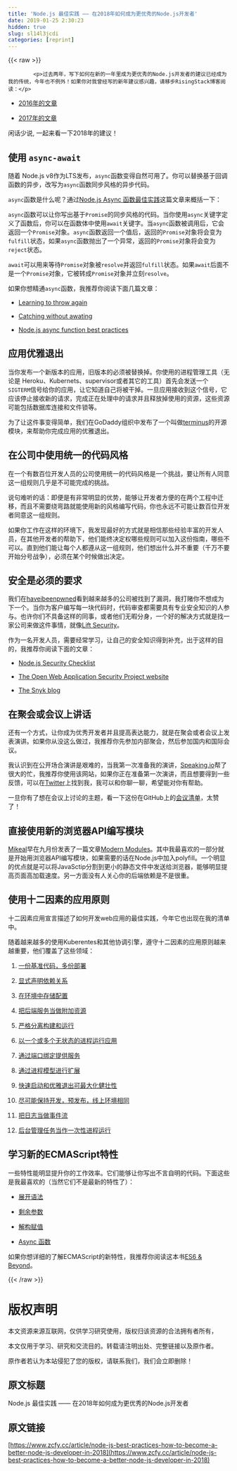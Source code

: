 ```yaml
---
title: 'Node.js 最佳实践 —— 在2018年如何成为更优秀的Node.js开发者' 
date: 2019-01-25 2:30:23
hidden: true
slug: sl14l3jcdi
categories: [reprint]
---
```


{{< raw >}}

            <p>过去两年，写下如何在新的一年里成为更优秀的Node.js开发者的建议已经成为我的传统，今年也不例外！如果你对我曾经写的新年建议感兴趣，请移步RisingStack博客阅读：</p>
<ul>
<li><p><a href="https://blog.risingstack.com/how-to-become-a-better-node-js-developer-in-2016/">2016年的文章</a></p>
</li>
<li><p><a href="https://blog.risingstack.com/node-js-best-practices-2017/">2017年的文章</a></p>
</li>
</ul>
<p>闲话少说, 一起来看一下2018年的建议！ </p>
<h2><a href="#Adopt-async-await" title="Adopt async-await"></a>使用 <code>async-await</code></h2>
<p>随着 Node.js v8作为LTS发布，<code>async</code>函数变得自然可用了。你可以替换基于回调函数的异步，改写为<code>async</code>函数同步风格的异步代码。</p>
<p><code>async</code>函数是什么呢？通过<a href="https://nemethgergely.com/async-function-best-practices/">Node.js Async 函数最佳实践</a>这篇文章来概括一下：</p>
<p><code>async</code>函数可以让你写出基于<code>Promise</code>的同步风格的代码。当你使用<code>async</code>关键字定义了函数后，你可以在函数体中使用<code>await</code>关键字。当<code>async</code>函数被调用后，它会返回一个<code>Promise</code>对象。<code>async</code>函数返回一个值后，返回的<code>Promise</code>对象将会变为<code>fulfill</code>状态，如果<code>async</code>函数抛出了一个异常，返回的<code>Promise</code>对象将会变为<code>reject</code>状态。</p>
<p><code>await</code>可以用来等待<code>Promise</code>对象被<code>resolve</code>并返回<code>fulfill</code>状态。如果<code>await</code>后面不是一个<code>Promise</code>对象，它被转成<code>Promise</code>对象并立刻<code>resolve</code>。</p>
<p>如果你想精通<code>async</code>函数，我推荐你阅读下面几篇文章：</p>
<ul>
<li><p><a href="https://hueniverse.com/learning-to-throw-again-79b498504d28">Learning to throw again</a></p>
</li>
<li><p><a href="https://hueniverse.com/catching-without-awaiting-b2cb7df45790">Catching without awating</a></p>
</li>
<li><p><a href="https://nemethgergely.com/async-function-best-practices/">Node.js async function best practices</a></p>
</li>
</ul>
<h2><a href="#Graceful-shutdown-for-your-applications" title="Graceful shutdown for your applications"></a>应用优雅退出</h2>
<p>当你发布一个新版本的应用，旧版本的必须被替换掉。你使用的进程管理工具（无论是 Heroku、Kubernets、supervisor或者其它的工具）首先会发送一个<code>SIGTERM</code>信号给你的应用，让它知道自己将被干掉。一旦应用接收到这个信号，它应该停止接收新的请求，完成正在处理中的请求并且释放掉使用的资源，这些资源可能包括数据库连接和文件锁等。</p>
<p>为了让这件事变得简单，我们在GoDaddy组织中发布了一个叫做<a href="https://github.com/godaddy/terminus">terminus</a>的开源模块，来帮助你完成应用的优雅退出。</p>
<h2><a href="#Adopt-the-same-style-guide-across-the-company" title="Adopt the same style-guide across the company"></a>在公司中使用统一的代码风格</h2>
<p>在一个有数百位开发人员的公司使用统一的代码风格是一个挑战，要让所有人同意这一组规则几乎是不可能完成的挑战。</p>
<p>说句难听的话：即便是有非常明显的优势，能够让开发者方便的在两个工程中迁移，而且不需要绕弯路就能使用新的风格编写代码，你也永远不可能让数百位开发者同意这一组规则。</p>
<p>如果你工作在这样的环境下，我发现最好的方式就是相信那些经验丰富的开发人员，在其他开发者的帮助下，他们能终决定权哪些规则可以加入这份指南，哪些不可以。直到他们能让每个人都遵从这一组规则，他们想出什么并不重要（千万不要开始分号战争），必须在某个时候做出决定。</p>
<h2><a href="#Make-security-a-requirement" title="Make security a requirement"></a>安全是必须的要求</h2>
<p>我们在<a href="https://haveibeenpwned.com/">haveibeenpwned</a>看到越来越多的公司被找到了漏洞，我打赌你不想成为下一个。当你为客户编写每一块代码时，代码审查都需要具有专业安全知识的人参与。也许你们不具备这样的同事，或者他们无暇分身，一个好的解决方式就是找一家公司来做这件事情，就像<a href="https://liftsecurity.io/reviews/">Lift Security</a>。</p>
<p>作为一名开发人员，需要经常学习，让自己的安全知识得到补充，出于这样的目的，我推荐你阅读下面的文章：</p>
<ul>
<li><p><a href="https://blog.risingstack.com/node-js-security-checklist/">Node.js Security Checklist</a></p>
</li>
<li><p><a href="https://www.owasp.org/index.php/Main_Page">The Open Web Application Security Project website</a></p>
</li>
<li><p><a href="https://snyk.io/blog/">The Snyk blog</a></p>
</li>
</ul>
<h2><a href="#Talk-at-meetups-or-conferences" title="Talk at meetups or conferences"></a>在聚会或会议上讲话</h2>
<p>还有一个方式，让你成为优秀开发者并且提高表达能力，就是在聚会或者会议上发表演讲。如果你从没这么做过，我推荐你先参加内部聚会，然后参加国内和国际会议。</p>
<p>我认识到在公开场合演讲是艰难的，当我第一次准备我的演讲，<a href="http://speaking.io/">Speaking.io</a>帮了很大的忙，我推荐你使用该网站，如果你正在准备第一次演讲，而且想要得到一些反馈，可以在<a href="https://twitter.com/nthgergo">Twitter</a>上找到我，我可以和你聊一聊，希望能对你有帮助。</p>
<p>一旦你有了想在会议上讨论的主题，看一下这份在GitHub上的<a href="https://github.com/asciidisco/web-conferences-2018">会议清单</a>，太赞了！</p>
<h2><a href="#Write-modules-that-directly-use-new-browser-APIs" title="Write modules that directly use new browser APIs"></a>直接使用新的浏览器API编写模块</h2>
<p><a href="https://medium.com/@mikeal">Mikeal</a>早在九月份发表了一篇文章<a href="https://medium.com/@mikeal/modern-modules-d99b6867b8f1">Modern Modules</a>。其中我最喜欢的一部分就是开始用浏览器API编写模块，如果需要的话在Node.js中加入polyfill。一个明显的优点就是可以将JavaSctip分割到更小的静态文件中发送给浏览器，能够明显提高页面高加载速度。另一方面没有人关心你的后端依赖是不是很重。</p>
<h2><a href="#Adopt-the-twelve-factor-app-principles" title="Adopt the twelve-factor app principles"></a>使用十二因素的应用原则</h2>
<p>十二因素应用宣言描述了如何开发web应用的最佳实践，今年它也出现在我的清单中。</p>
<p>随着越来越多的使用Kuberentes和其他协调引擎，遵守十二因素的应用原则越来越重要，他们覆盖了这些领域：</p>
<ol>
<li><p><a href="http://12factor.net/zh_cn/codebase">一份基准代码，多份部署</a></p>
</li>
<li><p><a href="http://12factor.net/zh_cn/dependencies">显式声明依赖关系</a></p>
</li>
<li><p><a href="http://12factor.net/zh_cn/config">在环境中存储配置</a></p>
</li>
<li><p><a href="http://12factor.net/zh_cn/backing-services">把后端服务当做附加资源</a></p>
</li>
<li><p><a href="http://12factor.net/zh_cn/build-release-run">严格分离构建和运行</a></p>
</li>
<li><p><a href="http://12factor.net/zh_cn/processes">以一个或多个无状态的进程运行应用</a></p>
</li>
<li><p><a href="http://12factor.net/zh_cn/port-binding">通过端口绑定提供服务</a></p>
</li>
<li><p><a href="http://12factor.net/zh_cn/concurrency">通过进程模型进行扩展</a></p>
</li>
<li><p><a href="http://12factor.net/zh_cn/disposability">快速启动和优雅退出可最大化健壮性</a></p>
</li>
<li><p><a href="http://12factor.net/zh_cn/dev-prod-parity">尽可能保持开发，预发布，线上环境相同</a></p>
</li>
<li><p><a href="http://12factor.net/zh_cn/logs">把日志当做事件流</a></p>
</li>
<li><p><a href="http://12factor.net/zh_cn/admin-processes">后台管理任务当作一次性进程运行</a></p>
</li>
</ol>
<h2><a href="#Learn-the-new-ECMAScript-features" title="Learn the new ECMAScript features"></a>学习新的ECMAScript特性</h2>
<p>一些特性能明显提升你的工作效率。它们能够让你写出不言自明的代码。下面这些是我最喜欢的（当然它们不是最新的特性了）：</p>
<ul>
<li><p><a href="https://developer.mozilla.org/en-US/docs/Web/JavaScript/Reference/Operators/Spread_operator">展开语法</a></p>
</li>
<li><p><a href="https://developer.mozilla.org/en-US/docs/Web/JavaScript/Reference/Functions/rest_parameters">剩余参数</a></p>
</li>
<li><p><a href="https://developer.mozilla.org/en-US/docs/Web/JavaScript/Reference/Operators/Destructuring_assignment">解构赋值</a></p>
</li>
<li><p><a href="https://developer.mozilla.org/en-US/docs/Web/JavaScript/Reference/Statements/async_function">Async 函数</a></p>
</li>
</ul>
<p>如果你想详细的了解ECMAScript的新特性，我推荐你阅读这本书<a href="https://github.com/getify/You-Dont-Know-JS/blob/master/es6%20&amp;%20beyond/README.md#you-dont-know-js-es6--beyond">ES6 &amp; Beyond</a>。</p>

          
{{< /raw >}}

# 版权声明
本文资源来源互联网，仅供学习研究使用，版权归该资源的合法拥有者所有，

本文仅用于学习、研究和交流目的。转载请注明出处、完整链接以及原作者。

原作者若认为本站侵犯了您的版权，请联系我们，我们会立即删除！

## 原文标题
Node.js 最佳实践 —— 在2018年如何成为更优秀的Node.js开发者

## 原文链接
[https://www.zcfy.cc/article/node-js-best-practices-how-to-become-a-better-node-js-developer-in-2018](https://www.zcfy.cc/article/node-js-best-practices-how-to-become-a-better-node-js-developer-in-2018)

